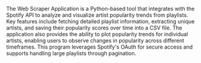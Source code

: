 The Web Scraper Application is a Python-based tool that integrates with the Spotify API to analyze and visualize artist popularity trends from playlists.
Key features include fetching detailed playlist information, extracting unique artists, and saving their popularity scores over time into a CSV file. 
The application also provides the ability to plot popularity trends for individual artists, enabling users to observe changes in popularity across different timeframes. 
This program leverages Spotify's OAuth for secure access and supports handling large playlists through pagination.
